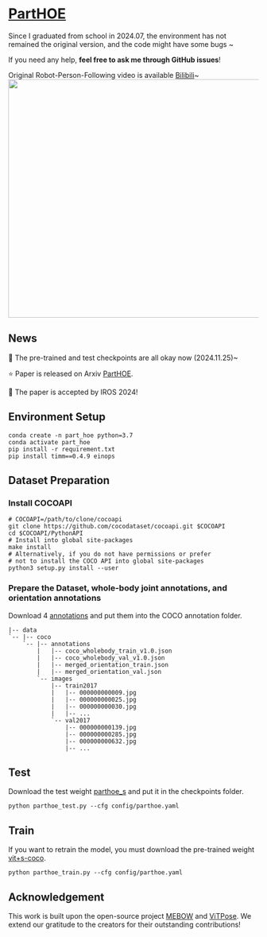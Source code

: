 # [PartHOE](https://arxiv.org/abs/2404.14139)
Since I graduated from school in 2024.07, the environment has not remained the original version, and the code might have some bugs ~  

If you need any help, **feel free to ask me through GitHub issues**!

Original Robot-Person-Following video is available [Bilibili](https://www.bilibili.com/video/BV11H4y1p7YL/?spm_id_from=333.999.0.0&vd_source=9343e8dcad06cbe3c3970bfded59c88e)~
<img src="https://github.com/zhaojieting/Part_HOE/blob/main/docs/IROS2024-Video-2x.gif" width="760" height="480" />

## News
🎉 The pre-trained and test checkpoints are all okay now (2024.11.25)~

⭐ Paper is released on Arxiv [PartHOE](https://arxiv.org/abs/2404.14139).

🎉 The paper is accepted by IROS 2024!
## Environment Setup
   ```
   conda create -n part_hoe python=3.7
   conda activate part_hoe
   pip install -r requirement.txt
   pip install timm==0.4.9 einops
   ```
## Dataset Preparation
### Install COCOAPI
   ```
   # COCOAPI=/path/to/clone/cocoapi
   git clone https://github.com/cocodataset/cocoapi.git $COCOAPI
   cd $COCOAPI/PythonAPI
   # Install into global site-packages
   make install
   # Alternatively, if you do not have permissions or prefer
   # not to install the COCO API into global site-packages
   python3 setup.py install --user
   ```

### Prepare the Dataset, whole-body joint annotations, and orientation annotations 
Download 4 [annotations](https://drive.google.com/drive/folders/1J3xDMaJMF25nTjO7li9d-UKh8_16zPHf?usp=drive_link) and put them into the COCO annotation folder.
```
|-- data
`-- |-- coco
    `-- |-- annotations
        |   |-- coco_wholebody_train_v1.0.json
        |   |-- coco_wholebody_val_v1.0.json
        |   |-- merged_orientation_train.json
        |   |-- merged_orientation_val.json
        `-- images
            |-- train2017
            |   |-- 000000000009.jpg
            |   |-- 000000000025.jpg
            |   |-- 000000000030.jpg
            |   |-- ... 
            `-- val2017
                |-- 000000000139.jpg
                |-- 000000000285.jpg
                |-- 000000000632.jpg
                |-- ...
```
## Test
Download the test weight [parthoe_s](https://drive.google.com/file/d/1_u9kN9C-bBPSYjsMDxpdzc7Q-lfCdR0J/view?usp=drive_link) and put it in the checkpoints folder.
```
python parthoe_test.py --cfg config/parthoe.yaml
```
## Train
If you want to retrain the model, you must download the pre-trained weight [vit+s-coco](https://drive.google.com/file/d/1p0BjyD6zzZoGchjPA9n-vocHCFxd7qtI/view?usp=drive_link).
```
python parthoe_train.py --cfg config/parthoe.yaml
```
## Acknowledgement
This work is built upon the open-source project [MEBOW](https://github.com/ChenyanWu/MEBOW) and [ViTPose](https://github.com/ViTAE-Transformer/ViTPose/tree/main). We extend our gratitude to the creators for their outstanding contributions!
